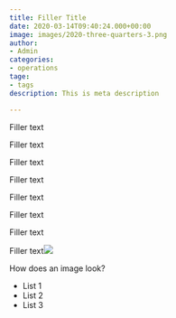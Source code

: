 ```yaml
---
title: Filler Title
date: 2020-03-14T09:40:24.000+00:00
image: images/2020-three-quarters-3.png
author:
- Admin
categories:
- operations
tage:
- tags
description: This is meta description

---
```

Filler text 

Filler text

Filler text

Filler text

Filler text

Filler text

Filler text

Filler text![](/images/FE18AEF9-C494-446B-9675-FE6904C2C19E.jpeg)

How does an image look?

* List 1
* List 2
* List 3
